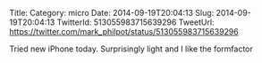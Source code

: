 Title: 
Category: micro
Date: 2014-09-19T20:04:13
Slug: 2014-09-19T20:04:13
TwitterId: 513055983715639296
TweetUrl: https://twitter.com/mark_philpot/status/513055983715639296

Tried new iPhone today.  Surprisingly light and I like the formfactor